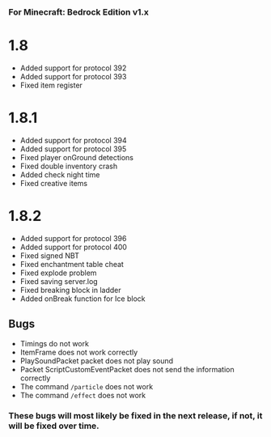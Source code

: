 ### For Minecraft: Bedrock Edition v1.x

# 1.8
* Added support for protocol 392
* Added support for protocol 393
* Fixed item register

# 1.8.1
* Added support for protocol 394
* Added support for protocol 395
* Fixed player onGround detections
* Fixed double inventory crash
* Added check night time
* Fixed creative items

# 1.8.2
* Added support for protocol 396
* Added support for protocol 400
* Fixed signed NBT
* Fixed enchantment table cheat
* Fixed explode problem
* Fixed saving server.log
* Fixed breaking block in ladder
* Added onBreak function for Ice block

## Bugs
* Timings do not work
* ItemFrame does not work correctly
* PlaySoundPacket packet does not play sound
* Packet ScriptCustomEventPacket does not send the information correctly
* The command `/particle` does not work
* The command `/effect` does not work
### These bugs will most likely be fixed in the next release, if not, it will be fixed over time.
